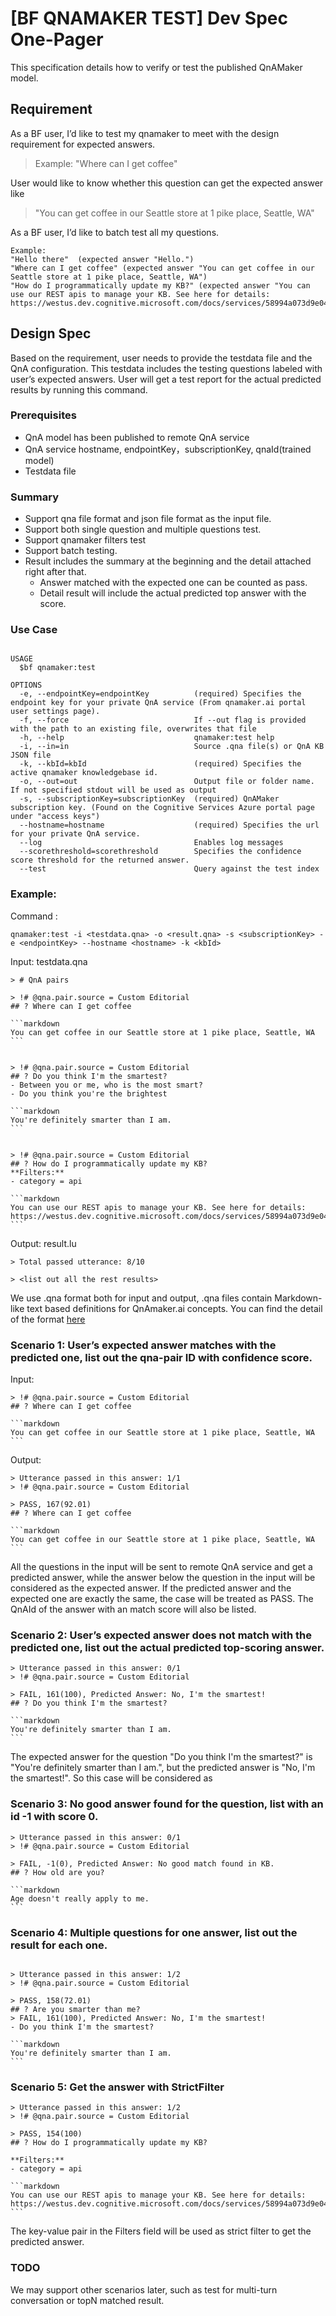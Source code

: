 # [BF QNAMAKER TEST] Dev Spec One-Pager

This specification details how to verify or test the published QnAMaker model.  

## Requirement

As a BF user, I’d like to test my qnamaker to meet with the design requirement for expected answers.

> Example: "Where can I get coffee"

User would like to know whether this question can get the expected answer like 
> "You can get coffee in our Seattle store at 1 pike place, Seattle, WA"

As a BF user, I’d like to batch test all my questions.

```
Example:
"Hello there"  (expected answer "Hello.")
"Where can I get coffee" (expected answer "You can get coffee in our Seattle store at 1 pike place, Seattle, WA")
"How do I programmatically update my KB?" (expected answer "You can use our REST apis to manage your KB. See here for details: https://westus.dev.cognitive.microsoft.com/docs/services/58994a073d9e04097c7ba6fe/operations/58994a073d9e041ad42d9baa")
```

## Design Spec

Based on the requirement, user needs to provide the testdata file and the QnA configuration. This testdata includes the testing questions labeled with user’s expected answers. User will get a test report for the actual predicted results by running this command.

### Prerequisites

- QnA model has been published to remote QnA service
- QnA service hostname, endpointKey，subscriptionKey, qnaId(trained model)
- Testdata file

### Summary

- Support qna file format and json file format as the input file.
- Support both single question and multiple questions test. 
- Support qnamaker filters test
- Support batch testing.
- Result includes the summary at the beginning and the detail attached right after that.
  - Answer matched with the expected one can be counted as pass.
  - Detail result will include the actual predicted top answer with the score.

### Use Case

```

USAGE
  $bf qnamaker:test

OPTIONS
  -e, --endpointKey=endpointKey          (required) Specifies the endpoint key for your private QnA service (From qnamaker.ai portal user settings page).
  -f, --force                            If --out flag is provided with the path to an existing file, overwrites that file
  -h, --help                             qnamaker:test help
  -i, --in=in                            Source .qna file(s) or QnA KB JSON file
  -k, --kbId=kbId                        (required) Specifies the active qnamaker knowledgebase id.
  -o, --out=out                          Output file or folder name. If not specified stdout will be used as output
  -s, --subscriptionKey=subscriptionKey  (required) QnAMaker subscription key. (Found on the Cognitive Services Azure portal page under "access keys")
  --hostname=hostname                    (required) Specifies the url for your private QnA service.
  --log                                  Enables log messages
  --scorethreshold=scorethreshold        Specifies the confidence score threshold for the returned answer.
  --test                                 Query against the test index

```

### Example:

Command :

```
qnamaker:test -i <testdata.qna> -o <result.qna> -s <subscriptionKey> -e <endpointKey> --hostname <hostname> -k <kbId>
```

Input: testdata.qna

````
> # QnA pairs

> !# @qna.pair.source = Custom Editorial
## ? Where can I get coffee

```markdown
You can get coffee in our Seattle store at 1 pike place, Seattle, WA
``` 


> !# @qna.pair.source = Custom Editorial
## ? Do you think I'm the smartest?
- Between you or me, who is the most smart?
- Do you think you're the brightest

```markdown
You're definitely smarter than I am.
```


> !# @qna.pair.source = Custom Editorial
## ? How do I programmatically update my KB?
**Filters:**
- category = api

```markdown
You can use our REST apis to manage your KB. See here for details: https://westus.dev.cognitive.microsoft.com/docs/services/58994a073d9e04097c7ba6fe/operations/58994a073d9e041ad42d9baa
```
````


Output: result.lu  
```
> Total passed utterance: 8/10

> <list out all the rest results>
```

We use .qna format both for input and output, .qna files contain Markdown-like text based definitions for QnAmaker.ai concepts. You can find the detail of the format [here](https://docs.microsoft.com/en-us/azure/bot-service/file-format/bot-builder-qna-file-format?view=azure-bot-service-4.0)

### Scenario 1: User’s expected answer matches with the predicted one, list out the qna-pair ID with confidence score. 


Input:

````
> !# @qna.pair.source = Custom Editorial
## ? Where can I get coffee

```markdown
You can get coffee in our Seattle store at 1 pike place, Seattle, WA
``` 
````

Output:
````
> Utterance passed in this answer: 1/1
> !# @qna.pair.source = Custom Editorial

> PASS, 167(92.01)
## ? Where can I get coffee

```markdown
You can get coffee in our Seattle store at 1 pike place, Seattle, WA
``` 
````

All the questions in the input will be sent to remote QnA service and get a predicted answer, while the answer below the question in the input will be considered as the expected answer. If the predicted answer and the expected one are exactly the same, the case will be treated as PASS. The QnAId of the answer with an match score will also be listed.

### Scenario 2: User’s expected answer does not match with the predicted one, list out the actual predicted top-scoring answer.

````
> Utterance passed in this answer: 0/1
> !# @qna.pair.source = Custom Editorial

> FAIL, 161(100), Predicted Answer: No, I'm the smartest!
## ? Do you think I'm the smartest?

```markdown
You're definitely smarter than I am.
```
````

The expected answer for the question "Do you think I'm the smartest?" is "You're definitely smarter than I am.", but the predicted answer is "No, I'm the smartest!". So this case will be considered as

### Scenario 3: No good answer found for the question, list with an id -1 with score 0.

````
> Utterance passed in this answer: 0/1
> !# @qna.pair.source = Custom Editorial

> FAIL, -1(0), Predicted Answer: No good match found in KB.
## ? How old are you?

```markdown
Age doesn't really apply to me.
```

````

### Scenario 4: Multiple questions for one answer, list out the result for each one.

````

> Utterance passed in this answer: 1/2
> !# @qna.pair.source = Custom Editorial

> PASS, 158(72.01)
## ? Are you smarter than me?
> FAIL, 161(100), Predicted Answer: No, I'm the smartest!
- Do you think I'm the smartest?

```markdown
You're definitely smarter than I am.
```

````

### Scenario 5: Get the answer with StrictFilter

````
> Utterance passed in this answer: 1/2
> !# @qna.pair.source = Custom Editorial

> PASS, 154(100)
## ? How do I programmatically update my KB?

**Filters:**
- category = api

```markdown
You can use our REST apis to manage your KB. See here for details: https://westus.dev.cognitive.microsoft.com/docs/services/58994a073d9e04097c7ba6fe/operations/58994a073d9e041ad42d9baa
```
````

The key-value pair in the Filters field will be used as strict filter to get the predicted answer.

### TODO
We may support other scenarios later, such as test for multi-turn conversation or topN matched result.
